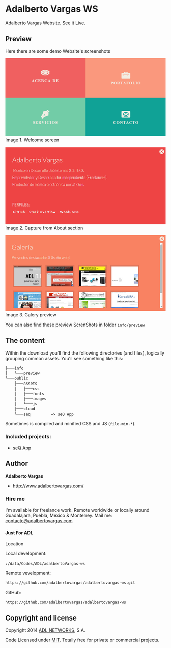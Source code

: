 # Adalberto Vargas WS
Adalberto Vargas Website.
See it [Live.](http://www.adalbertovargas.com)


## Preview

Here there are some demo Website's screenshots

![preview capture 01](preview/Captura-01.PNG)
Image 1. Welcome screen


![preview capture 01](preview/Captura-02.PNG)
Image 2. Capture from About section


![preview capture 01](preview/Captura-03.PNG)
Image 3. Galery preview

You can also find these preview ScrenShots in folder `info/preview` 


## The content

Within the download you'll find the following directories (and files), logically grouping common assets. You'll see something like this:

```
├───info
│   └───preview
└───public
    ├───assets
    │   ├───css
    │   ├───fonts
    │   ├───images
    │   └───js
    ├───cloud
    └───seq         => seQ App
```

Sometimes is compiled and minified CSS and JS (`file.min.*`).

### Included projects:

- [seQ App](https://github.com/adlnetworks/seQ)

## Author

**Adalberto Vargas**

- <http://www.adalbertovargas.com/>

### Hire me

I'm available for freelance work. Remote worldwide or locally around Guadalajara, Puebla, Mexico & Monterrey. Mail me: contacto@adalbertovargas.com

#### Just For ADL

Location

Local development:
```
:/data/Codes/ADL/adalbertoVargas-ws
```
Remote vevelopment:
```
https://github.com/adalbertovargas/adalbertovargas-ws.git
```
GitHub:
```
https://github.com/adalbertovargas/adalbertovargas-ws
```
## Copyright and license

Copyright 2014 [ADL NETWORKS](https://www.adlnetworks.com), S.A.

Code Licensed under [MIT](http://www.opensource.org/licenses/mit-license.php). Totally free for private or commercial projects.